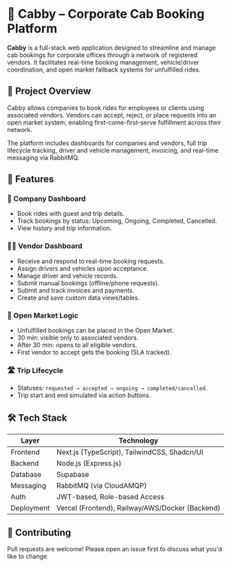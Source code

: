 # 🚕 Cabby – Corporate Cab Booking Platform

**Cabby** is a full-stack web application designed to streamline and manage cab bookings for corporate offices through a network of registered vendors. It facilitates real-time booking management, vehicle/driver coordination, and open market fallback systems for unfulfilled rides.

## 🧩 Project Overview

Cabby allows companies to book rides for employees or clients using associated vendors. Vendors can accept, reject, or place requests into an open market system, enabling first-come-first-serve fulfillment across their network.

The platform includes dashboards for companies and vendors, full trip lifecycle tracking, driver and vehicle management, invoicing, and real-time messaging via RabbitMQ.

## 🌟 Features

### 🏢 Company Dashboard
- Book rides with guest and trip details.
- Track bookings by status: Upcoming, Ongoing, Completed, Cancelled.
- View history and trip information.

### 🧑‍🔧 Vendor Dashboard
- Receive and respond to real-time booking requests.
- Assign drivers and vehicles upon acceptance.
- Manage driver and vehicle records.
- Submit manual bookings (offline/phone requests).
- Submit and track invoices and payments.
- Create and save custom data views/tables.

### 🔁 Open Market Logic
- Unfulfilled bookings can be placed in the Open Market.
- 30 min: visible only to associated vendors.
- After 30 min: opens to all eligible vendors.
- First vendor to accept gets the booking (SLA tracked).

### 🛣️ Trip Lifecycle
- Statuses: `requested → accepted → ongoing → completed/cancelled`.
- Trip start and end simulated via action buttons.

## 🛠️ Tech Stack

| Layer       | Technology                        |
|------------|------------------------------------|
| Frontend   | Next.js (TypeScript), TailwindCSS, Shadcn/UI |
| Backend    | Node.js (Express.js)               |
| Database   | Supabase              |
| Messaging  | RabbitMQ (via CloudAMQP)           |
| Auth       | JWT-based, Role-based Access       |
| Deployment | Vercel (Frontend), Railway/AWS/Docker (Backend) |


## 🤝 Contributing

Pull requests are welcome! Please open an issue first to discuss what you'd like to change.
